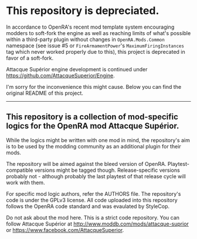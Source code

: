 # This repository is depreciated.

In accordance to OpenRA's recent mod template system encouraging modders to soft-fork the engine as well as reaching limits of what's possible within a third-party plugin without changes in `OpenRA.Mods.Common` namespace (see issue #5 or `FireArmamentPower`'s `MaximumFiringInstances` tag which never worked properly due to this), this project is deprecated in favor of a soft-fork.

Attacque Supérior engine development is continued under https://github.com/AttacqueSuperior/Engine.

I'm sorry for the inconvenience this might cause. Below you can find the original README of this project.

***

## This repository is a collection of mod-specific logics for the OpenRA mod Attacque Supérior.

While the logics might be written with one mod in mind, the repository's aim is to be used by the modding community as an additional plugin for their mods.

The repository will be aimed against the bleed version of OpenRA. Playtest-compatible versions might be tagged though. Release-specific versions probably not - although probably the last playtest of that release cycle will work with them.

For specific mod logic authors, refer the AUTHORS file. The repository's code is under the GPLv3 license. All code uploaded into this repository follows the OpenRA code standard and was evaulated by StyleCop.

Do not ask about the mod here. This is a strict code repository. You can follow Attacque Supérior at http://www.moddb.com/mods/attacque-suprior or https://www.facebook.com/AttacqueSuperior.
